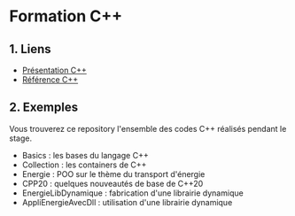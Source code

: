 # Formation C++

## 1. Liens

- [Présentation C++](https://docs.google.com/presentation/d/1VWhmtEHgG5kdJGh8SX2lZchNpc8-oYxJ_APsB8zt7YY/edit?usp=sharing)
- [Référence C++](https://en.cppreference.com/w/)

## 2. Exemples

Vous trouverez ce repository l'ensemble des codes C++ réalisés pendant le stage.

- Basics : les bases du langage C++
- Collection : les containers de C++
- Energie : POO sur le thème du transport d'énergie
- CPP20 : quelques nouveautés de base de C++20
- EnergieLibDynamique : fabrication d'une librairie dynamique
- AppliEnergieAvecDll : utilisation d'une librairie dynamique
